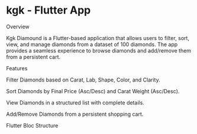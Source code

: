 # kgk - Flutter App

Overview

Kgk Diamound is a Flutter-based application that allows users to filter, sort, view, and manage diamonds from a dataset of 100 diamonds. The app provides a seamless experience to browse diamonds and add/remove them from a persistent cart.

Features

Filter Diamonds based on Carat, Lab, Shape, Color, and Clarity.

Sort Diamonds by Final Price (Asc/Desc) and Carat Weight (Asc/Desc).

View Diamonds in a structured list with complete details.

Add/Remove Diamonds from a persistent shopping cart.

Flutter Bloc Structure
